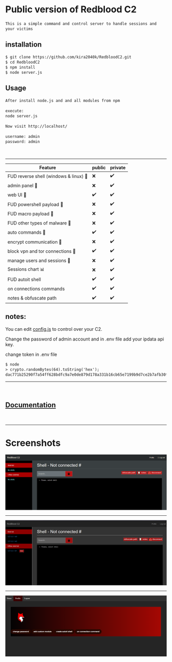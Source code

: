 # Public version of Redblood C2 
```
This is a simple command and control server to handle sessions and your victims 

```

## installation
```
$ git clone https://github.com/kira2040k/RedbloodC2.git
$ cd RedbloodC2
$ npm install
$ node server.js
```

## Usage
```
After install node.js and and all modules from npm 

execute:
node server.js 

Now visit http://localhost/

username: admin
password: admin



```
-------------------------
|Feature |public|private|
|-----|--------|--------|
|FUD reverse shell (windows & linux) 🐞|❌       |✔️|
|admin panel 🛑|❌      |✔️|
|web UI  📱|✔️      |✔️|
|FUD powershell payload 🐞|❌      |✔️|
|FUD macro payload 🐞|❌      |✔️|
|FUD other types of malware 🐞|❌      |✔️|
|auto commands  🤖|✔️      |✔️|
|encrypt communication 🔐|❌      |✔️|
|block vpn and tor connections 🧅 |✔️      |✔️|
|manage users and sessions 📃|❌      |✔️|
|Sessions chart 📊 |❌      |✔️|
|FUD autoit shell |✔️      |✔️|
|on connections commands |✔️      |✔️|
|notes & obfuscate path |✔️      |✔️|
## notes:

You can edit <a href="https://github.com/kira2040k/RedbloodC2/blob/main/config.js">config.js</a> to control over your C2.

Change the password of admin account and in .env file add your ipdata api key. 

change token in .env file
```
$ node 
> crypto.randomBytes(64).toString('hex');
dac771b25290f7a54ff628bdfc9a7e0de879d178a331b16cb65e7199b9d7ce2b7afb30f406415f3852704a0decba68a5c4859a81d29ee680e6427939fd8d99a2
``` 


------------------------------------------------------------------------------
<br>

##  <a href="/docs.pdf">Documentation</a>


<br>


------------------------------------------------------------------------------

# Screenshots
<img src="images/index.png">


-------------------------------------------------------------------------------

<img src="images/index2.png">

------------------------------------------------------------------------------

<img src="images/profile.png">


